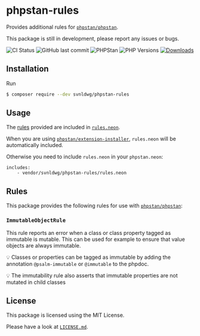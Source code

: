 # phpstan-rules

Provides additional rules for [`phpstan/phpstan`](https://github.com/phpstan/phpstan).

This package is still in development, please report any issues or bugs.

![CI Status](https://github.com/svnldwg/phpstan-rules/workflows/Tests%20&%20Code%20Check/badge.svg)
![GitHub last commit](https://img.shields.io/github/last-commit/svnldwg/phpstan-rules)
![PHPStan](https://img.shields.io/badge/PHPStan-Level%208-brightgreen.svg?style=flat)
![PHP Versions](https://img.shields.io/badge/php-%3E%3D%207.2-8892BF.svg)
[![Downloads](https://img.shields.io/packagist/dt/svnldwg/phpstan-rules.svg?v1)](https://packagist.org/packages/svnldwg/phpstan-rules)

## Installation

Run

```sh
$ composer require --dev svnldwg/phpstan-rules
```

## Usage

The [rules](https://github.com/svnldwg/phpstan-rules#rules) provided are included in [`rules.neon`](rules.neon).

When you are using [`phpstan/extension-installer`](https://github.com/phpstan/extension-installer), `rules.neon` will be automatically included.

Otherwise you need to include `rules.neon` in your `phpstan.neon`:

```neon
includes:
	- vendor/svnldwg/phpstan-rules/rules.neon
```

## Rules

This package provides the following rules for use with [`phpstan/phpstan`](https://github.com/phpstan/phpstan):

### `ImmutableObjectRule`

This rule reports an error when a class or class property tagged as immutable is mutable. This can be used for example to ensure that value objects are always immutable.

:bulb: Classes or properties can be tagged as immutable by adding the annotation `@psalm-immutable` or `@immutable` to the phpdoc.

:bulb: The immutability rule also asserts that immutable properties are not mutated in child classes

## License

This package is licensed using the MIT License.

Please have a look at [`LICENSE.md`](LICENSE.md).
